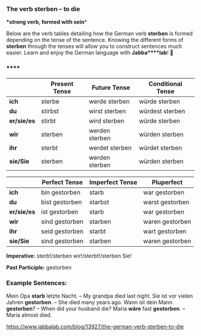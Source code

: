 ### The verb sterben – to die

**\*strong verb, formed with sein***

Below are the verb tables detailing how the German verb **sterben** is formed depending on the tense of the sentence. Knowing the different forms of **sterben** through the tenses will allow you to construct sentences much easier. Learn and enjoy the German language with **Jabba****lab**! 🙂

### ****

|               | **Present Tense** | **Future Tense** | **Conditional Tense** |
| ------------- | ----------------- | ---------------- | --------------------- |
| **ich**       | sterbe            | werde sterben    | würde sterben         |
| **du**        | stirbst           | wirst sterben    | würdest sterben       |
| **er/sie/es** | stirbt            | wird sterben     | würde sterben         |
| **wir**       | sterben           | werden sterben   | würden sterben        |
| **ihr**       | sterbt            | werdet sterben   | würdet sterben        |
| **sie/Sie**   | sterben           | werden sterben   | würden sterben        |

 

|               | Perfect Tense  | Imperfect Tense | Pluperfect      |
| ------------- | -------------- | --------------- | --------------- |
| **ich**       | bin gestorben  | starb           | war gestorben   |
| **du**        | bist gestorben | starbst         | warst gestorben |
| **er/sie/es** | ist gestorben  | starb           | war gestorben   |
| **wir**       | sind gestorben | starben         | waren gestorben |
| **ihr**       | seid gestorben | starbt          | wart gestorben  |
| **sie/Sie**   | sind gestorben | starben         | waren gestorben |

**Imperative:** sterb!/sterben wir!/sterbt!/sterben Sie!

**Past Participle:** gestorben

### Example Sentences:

Mein Opa **starb** letzte Nacht. – My grandpa died last night.
Sie ist vor vielen Jahren **gestorben**. – She died many years ago.
Wann ist dein Mann **gestorben**? – When did your husband die?
Maria **wäre** fast **gestorben**. – Maria almost died.



https://www.jabbalab.com/blog/13927/the-german-verb-sterben-to-die